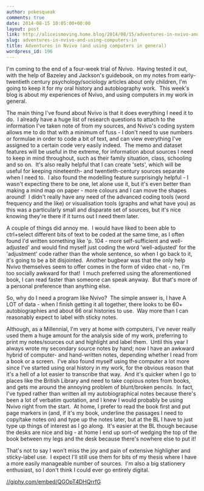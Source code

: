 ```yaml
---
author: pokesqueak
comments: true
date: 2014-08-15 10:05:00+00:00
layout: post
link: http://aliceismoving.home.blog/2014/08/15/adventures-in-nvivo-and-using-computers-in/
slug: adventures-in-nvivo-and-using-computers-in
title: Adventures in Nvivo (and using computers in general)
wordpress_id: 196
---
```


I'm coming to the end of a four-week trial of Nvivo.  Having tested it out, with the help of Bazeley and Jackson's guidebook, on my notes from early-twentieth century psychology/sociology articles about only children, I'm going to keep it for my oral history and autobiography work.  This week's blog is about my experiences of Nvivo, and using computers in my work in general.




The main thing I've found about Nvivo is that it does everything I need it to do.  I already have a huge list of research questions to attach to the information I've taken note of from my sources, and Nvivo's coding system allows me to do that with a minimum of fuss - I don't need to use numbers or formulae in order to code a bit of text, and can view everything I've assigned to a certain code very easily indeed.  The memo and dataset features will be useful in the extreme, for information about sources I need to keep in mind throughout, such as their family situation, class, schooling and so on.  It's also really helpful that I can create 'sets', which will be useful for keeping nineteenth- and twentieth-century sources separate when I need to.  I also found the modelling feature surprisingly helpful - I wasn't expecting there to be one, let alone use it, but it's even better than making a mind map on paper - more colours and I can move the shapes around!  I didn't really have any need of the advanced coding tools (word frequency and the like) or visualisation tools (graphs and what have you) as this was a particularly small and disparate set of sources, but it's nice knowing they're there if it turns out I need them later.




A couple of things did annoy me.  I would have liked to been able to ctrl+select different bits of text to be coded at the same time, as I often found I'd written something like 'p. 104 - more self-sufficient and well-adjusted' and would find myself just coding the word 'well-adjusted' for the 'adjustment' code rather than the whole sentence, so when I go back to it, it's going to be a bit disjointed.  Another bugbear was that the only help Nvivo themselves seem to offer comes in the form of video chat - no, I'm too socially awkward for that!  I much preferred using the aforementioned book, I can read faster than someone can speak anyway.  But that's more of a personal preference than anything else.




So, why do I need a program like Nvivo?  The simple answer is, I have A LOT of data - when I finish getting it all together, there looks to be 60+ autobiographies and about 66 oral histories to use.  Way more than I can reasonably expect to label with sticky notes.




Although, as a Millennial, I'm very at home with computers, I've never really used them a huge amount for the analysis side of my work, preferring to print my notes/sources out and highlight and label them.  Until this year I always wrote my secondary source notes by hand; now I have an awkward hybrid of computer- and hand-written notes, depending whether I read from a book or a screen.  I've also found myself using the computer a lot more since I've started using oral history in my work, for the obvious reason that it's a hell of a lot easier to transcribe that way.  And it's quicker when I go to places like the British Library and need to take copious notes from books, and gets me around the annoying problem of blunt/broken pencils.  In fact, I've typed rather than written all my autobiographical notes because there's been a lot of verbatim quotation, and I knew I would probably be using Nvivo right from the start.  At home, I prefer to read the book first and put page markers in (and, if it's my book, underline the passages I need to copy/take notes on) and type up the notes later, but at the BL I have to just type up things of interest as I go along.  It's easier at the BL though because the desks are nice and big - at home I end up sort-of wedging the top of the book between my legs and the desk because there's nowhere else to put it!




That's not to say I won't miss the joy and pain of extensive highligher and sticky-label use.  I expect I'll still use them for bits of my thesis where I have a more easily manageable number of sources.  I'm also a big stationery enthusiast, so I don't think I could ever go entirely digital.




[//giphy.com/embed/QGOpT4DHQrrfG](//giphy.com/embed/QGOpT4DHQrrfG)
